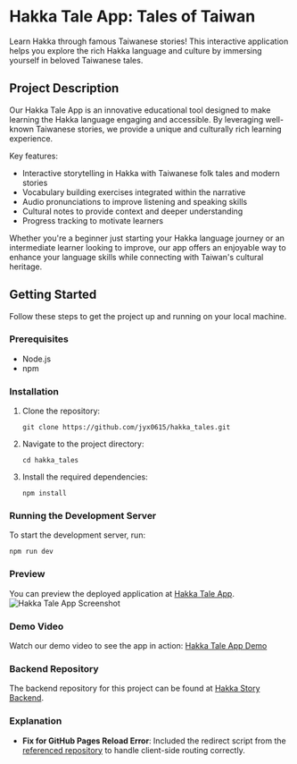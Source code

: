# Hakka Tale App: Tales of Taiwan

Learn Hakka through famous Taiwanese stories! This interactive application helps you explore the rich Hakka language and culture by immersing yourself in beloved Taiwanese tales.

## Project Description

Our Hakka Tale App is an innovative educational tool designed to make learning the Hakka language engaging and accessible. By leveraging well-known Taiwanese stories, we provide a unique and culturally rich learning experience.

Key features:

- Interactive storytelling in Hakka with Taiwanese folk tales and modern stories
- Vocabulary building exercises integrated within the narrative
- Audio pronunciations to improve listening and speaking skills
- Cultural notes to provide context and deeper understanding
- Progress tracking to motivate learners

Whether you're a beginner just starting your Hakka language journey or an intermediate learner looking to improve, our app offers an enjoyable way to enhance your language skills while connecting with Taiwan's cultural heritage.

## Getting Started

Follow these steps to get the project up and running on your local machine.

### Prerequisites

- Node.js
- npm

### Installation

1. Clone the repository:

   ```
   git clone https://github.com/jyx0615/hakka_tales.git
   ```

2. Navigate to the project directory:

   ```
   cd hakka_tales
   ```

3. Install the required dependencies:
   ```
   npm install
   ```

### Running the Development Server

To start the development server, run:

```
npm run dev
```

### Preview

You can preview the deployed application at [Hakka Tale App](https://jyx0615.github.io/hakka_tales/).
![Hakka Tale App Screenshot](./assets/screenshot.png)

### Demo Video

Watch our demo video to see the app in action: [Hakka Tale App Demo](https://www.youtube.com/watch?v=KYGpy9XyIfQ)

### Backend Repository

The backend repository for this project can be found at [Hakka Story Backend](https://github.com/Rice9547/hakka_story).

### Explanation

- **Fix for GitHub Pages Reload Error**: Included the redirect script from the [referenced repository](https://github.com/ErickKS/vite-react-router/blob/main/index.html) to handle client-side routing correctly.

